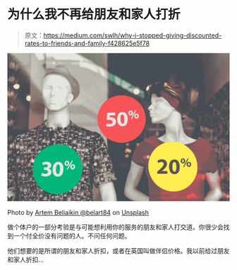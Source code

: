 # 为什么我不再给朋友和家人打折

> 原文：<https://medium.com/swlh/why-i-stopped-giving-discounted-rates-to-friends-and-family-f428625e5f78>

![](img/78820fe625b091c1ba89fb46f0900db8.png)

Photo by [Artem Beliaikin @belart84](https://unsplash.com/@belart84?utm_source=unsplash&utm_medium=referral&utm_content=creditCopyText) on [Unsplash](https://unsplash.com/search/photos/sale?utm_source=unsplash&utm_medium=referral&utm_content=creditCopyText)

做个体户的一部分考验是与可能想利用你的服务的朋友和家人打交道。你很少会找到一个付全价没有问题的人。不问任何问题。

他们想要的是所谓的朋友和家人折扣，或者在英国叫做伴侣价格。我以前给过朋友和家人折扣…
